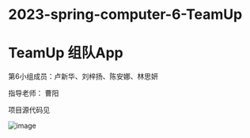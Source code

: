 # 2023-spring-computer-6-TeamUp

# TeamUp  组队App


第6小组成员：卢新华、刘梓扬、陈安娜、林思妍  

指导老师：	曹阳



项目源代码见

![image](https://github.com/android-app-development-course/2023-spring-computer-6-TeamUp/assets/108965599/6bab3707-e28d-4515-98f5-b58f7c3e8007)

